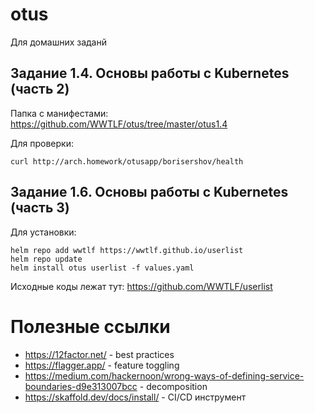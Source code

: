 # otus
Для домашних заданй
## Задание 1.4. Основы работы с Kubernetes (часть 2)
Папка с манифестами: https://github.com/WWTLF/otus/tree/master/otus1.4

Для проверки:
```
curl http://arch.homework/otusapp/borisershov/health
```

## Задание 1.6. Основы работы с Kubernetes (часть 3)

Для установки:
```
helm repo add wwtlf https://wwtlf.github.io/userlist
helm repo update
helm install otus userlist -f values.yaml  
```

Исходные коды лежат тут: https://github.com/WWTLF/userlist


# Полезные ссылки
- https://12factor.net/ -  best practices
- https://flagger.app/ - feature toggling
- https://medium.com/hackernoon/wrong-ways-of-defining-service-boundaries-d9e313007bcc - decomposition
- https://skaffold.dev/docs/install/ - CI/CD инструмент
